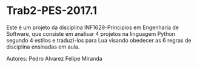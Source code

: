 # Trab2-PES-2017.1

Este é um projeto da disciplina INF1629-Principios em Engenharia de Software, que consiste em analisar 4 projetos
na linguagem Python segundo 4 estilos e traduzi-los para Lua visando obedecer as 6 regras de disciplina ensinadas em aula.

Autores:  Pedro Alvarez
          Felipe Miranda
